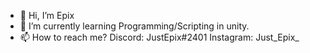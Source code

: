 - 👋 Hi, I’m Epix
- 🌱 I’m currently learning Programming/Scripting in unity.
- 📫 How to reach me? Discord: JustEpix#2401 Instagram: Just_Epix_
